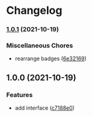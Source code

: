 # Changelog

### [1.0.1](https://www.github.com/brokeyourbike/json-request-result/compare/v1.0.0...v1.0.1) (2021-10-19)


### Miscellaneous Chores

* rearrange badges ([6e32169](https://www.github.com/brokeyourbike/json-request-result/commit/6e321691370a39f6ab87448f1054e3fa21c16196))

## 1.0.0 (2021-10-19)


### Features

* add interface ([c7188e0](https://www.github.com/brokeyourbike/json-request-result/commit/c7188e023b4b198d8989bea6053be2bc886e3b4c))
